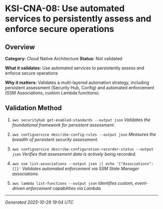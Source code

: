# KSI-CNA-08: Use automated services to persistently assess and enforce secure operations

## Overview

**Category:** Cloud Native Architecture
**Status:** Not validated

**What it validates:** Use automated services to persistently assess and enforce secure operations

**Why it matters:** Validates a multi-layered automation strategy, including persistent assessment (Security Hub, Config) and automated enforcement (SSM Associations, custom Lambda functions).

## Validation Method

1. `aws securityhub get-enabled-standards --output json`
   *Validates the foundational framework for persistent assessment.*

2. `aws configservice describe-config-rules --output json`
   *Measures the breadth of persistent security assessment.*

3. `aws configservice describe-configuration-recorder-status --output json`
   *Verifies that assessment data is actively being recorded.*

4. `aws ssm list-associations --output json || echo '{"Associations": []}'`
   *Validates automated enforcement via SSM State Manager associations.*

5. `aws lambda list-functions --output json`
   *Identifies custom, event-driven enforcement capabilities via Lambda.*

---
*Generated 2025-10-29 19:04 UTC*